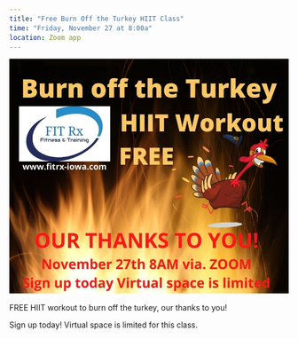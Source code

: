 ```yaml
---
title: "Free Burn Off the Turkey HIIT Class"
time: "Friday, November 27 at 8:00a"
location: Zoom app
---
```

![Turkey Burn Event at FIT Rx](/assets/images/events/turkeyburn.jpg)

FREE HIIT workout to burn off the turkey, our thanks to you!

Sign up today! Virtual space is limited for this class.